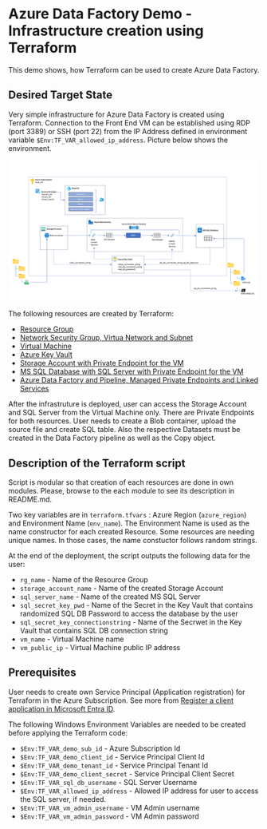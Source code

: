 # Azure Data Factory Demo - Infrastructure creation using Terraform
This demo shows, how Terraform can be used to create Azure Data Factory.

## Desired Target State
Very simple infrastructure for Azure Data Factory is created using Terraform. Connection to the Front End VM can be established using RDP (port 3389) or SSH (port 22) from the IP Address defined in environment variable `$Env:TF_VAR_allowed_ip_address`. Picture below shows the environment. 

![Demo Environment](/pictures/datafactorydemo.png)

The following resources are created by Terraform:

* [Resource Group](/ResourceGroup)
* [Network Security Group, Virtua Network and Subnet](/VirtualNetwork/)
* [Virtual Machine](/VirtualMachine)
* [Azure Key Vault](/KeyVault)
* [Storage Account with Private Endpoint for the VM](/StorageAccount)
* [MS SQL Database with SQL Server with Private Endpoint for the VM](/SqlDatabase)
* [Azure Data Factory and Pipeline, Managed Private Endpoints and Linked Services](/DataFactory)

After the infrastruture is deployed, user can access the Storage Account and SQL Server from the Virtual Machine only. There are Private Endpoints for both resources. User needs to create a Blob container, upload the source file and create SQL table. Also the respective Datasets must be created in the Data Factory pipeline as well as the Copy object.

## Description of the Terraform script
Script is modular so that creation of each resources are done in own modules. Please, browse to the each module to see its description in README.md.

Two key variables are in `terraform.tfvars` : Azure Region (`azure_region`) and Environment Name (`env_name`). The Environment Name is used as the name constructor for each created Resource. Some resources are needing unique names. In those cases, the name constuctor follows random strings.

At the end of the deployment, the script outputs the following data for the user:
* `rg_name` - Name of the Resource Group
* `storage_account_name` - Name of the created Storage Account
* `sql_server_name` - Name of the created MS SQL Server
* `sql_secret_key_pwd` - Name of the Secret in the Key Vault that contains randomized SQL DB Password to access the database by the user
* `sql_secret_key_connectionstring` - Name of the Secrwet in the Key Vault that contains SQL DB connection string
* `vm_name` - Virtual Machine name
* `vm_public_ip` - Virtual Machine public IP address

## Prerequisites
User needs to create own Service Principal (Application registration) for Terraform in the Azure Subscription. See more from [Register a client application in Microsoft Entra ID](https://learn.microsoft.com/en-us/entra/identity-platform/quickstart-register-app).<br>

The following Windows Environment Variables are needed to be created before applying the Terraform code:<br>

* `$Env:TF_VAR_demo_sub_id` - Azure Subscription Id
* `$Env:TF_VAR_demo_client_id` - Service Principal Client Id
* `$Env:TF_VAR_demo_tenant_id` - Service Principal Tenant Id
* `$Env:TF_VAR_demo_client_secret` - Service Principal Client Secret
* `$Env:TF_VAR_sql_db_username` - SQL Server Username
* `$Env:TF_VAR_allowed_ip_address` - Allowed IP address for user to access the SQL server, if needed.
* `$Env:TF_VAR_vm_admin_username` - VM Admin username
* `$Env:TF_VAR_vm_admin_password` - VM Admin password

